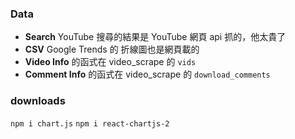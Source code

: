### Data

- **Search** YouTube 搜尋的結果是 YouTube 網頁 api 抓的，他太貴了
- **CSV** Google Trends 的 折線圖也是網頁載的
- **Video Info** 的函式在 video_scrape 的 `vids`
- **Comment Info** 的函式在 video_scrape 的 `download_comments`

### downloads

`npm i chart.js`
`npm i react-chartjs-2`
